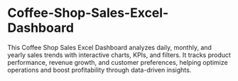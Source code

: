 # Coffee-Shop-Sales-Excel-Dashboard
This Coffee Shop Sales Excel Dashboard analyzes daily, monthly, and yearly sales trends with interactive charts, KPIs, and filters. It tracks product performance, revenue growth, and customer preferences, helping optimize operations and boost profitability through data-driven insights.
